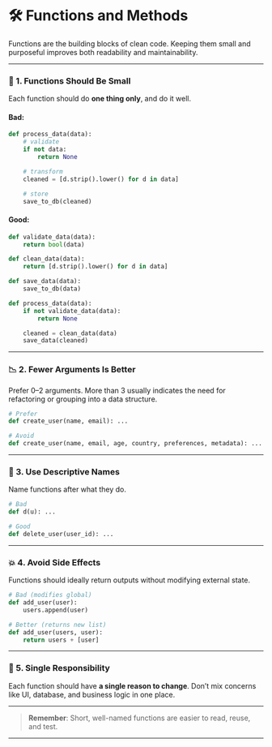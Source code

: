 # 🛠️ Functions and Methods

Functions are the building blocks of clean code. Keeping them small and purposeful improves both readability and maintainability.

---

### 📌 1. Functions Should Be Small

Each function should do **one thing only**, and do it well.

#### Bad:
```python
def process_data(data):
    # validate
    if not data:
        return None

    # transform
    cleaned = [d.strip().lower() for d in data]

    # store
    save_to_db(cleaned)
```

#### Good:

```python
def validate_data(data):
    return bool(data)

def clean_data(data):
    return [d.strip().lower() for d in data]

def save_data(data):
    save_to_db(data)

def process_data(data):
    if not validate_data(data):
        return None

    cleaned = clean_data(data)
    save_data(cleaned)
```

---

### 📉 2. Fewer Arguments Is Better

Prefer 0–2 arguments. More than 3 usually indicates the need for refactoring or grouping into a data structure.

```python
# Prefer
def create_user(name, email): ...

# Avoid
def create_user(name, email, age, country, preferences, metadata): ...
```

---

### 🧪 3. Use Descriptive Names

Name functions after what they do.

```python
# Bad
def d(u): ...

# Good
def delete_user(user_id): ...
```

---

### 💥 4. Avoid Side Effects

Functions should ideally return outputs without modifying external state.

```python
# Bad (modifies global)
def add_user(user):
    users.append(user)

# Better (returns new list)
def add_user(users, user):
    return users + [user]
```

---

### 🧹 5. Single Responsibility

Each function should have **a single reason to change**. Don’t mix concerns like UI, database, and business logic in one place.

---

> **Remember**: Short, well-named functions are easier to read, reuse, and test.

---

